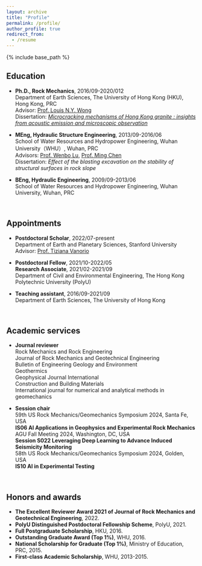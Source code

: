 ```yaml
---
layout: archive
title: "Profile"
permalink: /profile/
author_profile: true
redirect_from:
  - /resume
---
```


{% include base_path %}

## Education
* <b>Ph.D., Rock Mechanics</b>, 2016/09-2020/012   
  Department of Earth Sciences, The University of Hong Kong (HKU), Hong Kong, PRC   
  Advisor: [Prof. Louis N.Y. Wong](https://www.earthsciences.hku.hk/people/academic_staff/77/?back=af3a6f1ace1fc32210286eb66ab8ef53)     
  Dissertation: [<i>Microcracking mechanisms of Hong Kong granite : insights from acoustic emission and microscopic observation</i>](https://www.researchgate.net/publication/354544340_Microcracking_mechanisms_of_Hong_Kong_granite_Insights_from_acoustic_emission_and_microscopic_observation)  
  
* <b>MEng, Hydraulic Structure Engineering</b>, 2013/09-2016/06   
  School of Water Resources and Hydropower Engineering, Wuhan University（WHU）, Wuhan, PRC     
  Advisors: [Prof. Wenbo Lu](https://swrh.whu.edu.cn/info/1087/3084.htm), [Prof. Ming Chen](https://swrh.whu.edu.cn/info/1087/3096.htm)      
  Dissertation: <i>Effect of the blasting excavation on the stability of structural surfaces in rock slope</i>  
  
* <b>BEng, Hydraulic Engineering</b>, 2009/09-2013/06   
  School of Water Resources and Hydropower Engineering, Wuhan University, Wuhan, PRC    
<br>

## Appointments
* <b>Postdoctoral Scholar</b>, 2022/07-present  
  Department of Earth and Planetary Sciences, Stanford University   
  Advisor: [Prof. Tiziana Vanorio](https://profiles.stanford.edu/tiziana-vanorio?releaseVersion=10.8.0)  

* <b>Postdoctoral Fellow</b>, 2021/10-2022/05  
  <b>Research Associate</b>, 2021/02-2021/09  
  Department of Civil and Environmental Engineering, The Hong Kong Polytechnic University (PolyU)   

* <b>Teaching assistant</b>, 2016/09-2021/09  
  Department of Earth Sciences, The University of Hong Kong  
<br>

## Academic services 
* <b>Journal reviewer</b>  
  Rock Mechanics and Rock Engineering  
  Journal of Rock Mechanics and Geotechnical Engineering  
  Bulletin of Engineering Geology and Environment  
  Geothermics  
  Geophysical Journal International  
  Construction and Building Materials  
  International journal for numerical and analytical methods in geomechanics  

* <b>Session chair</b>  
  59th US Rock Mechanics/Geomechanics Symposium 2024, Santa Fe, USA  
    <b>IS06 AI Applications in Geophysics and Experimental Rock Mechanics</b>  
  AGU Fall Meeting 2024, Washington, DC, USA  
    <b>Session S022 Leveraging Deep Learning to Advance Induced Seismicity Monitoring</b>  
  58th US Rock Mechanics/Geomechanics Symposium 2024, Golden, USA  
    <b>IS10 AI in Experimental Testing</b>  
<br>

## Honors and awards
* <b>The Excellent Reviewer Award 2021 of Journal of Rock Mechanics and Geotechnical Engineering</b>, 2022.
* <b>PolyU Distinguished Postdoctoral Fellowship Scheme</b>, PolyU, 2021.
* <b>Full Postgraduate Scholarship</b>, HKU, 2016.
* <b>Outstanding Graduate Award (Top 1%)</b>, WHU, 2016.
* <b>National Scholarship for Graduate (Top 1%)</b>, Ministry of Education, PRC, 2015.
* <b>First-class Academic Scholarship</b>, WHU, 2013-2015.
